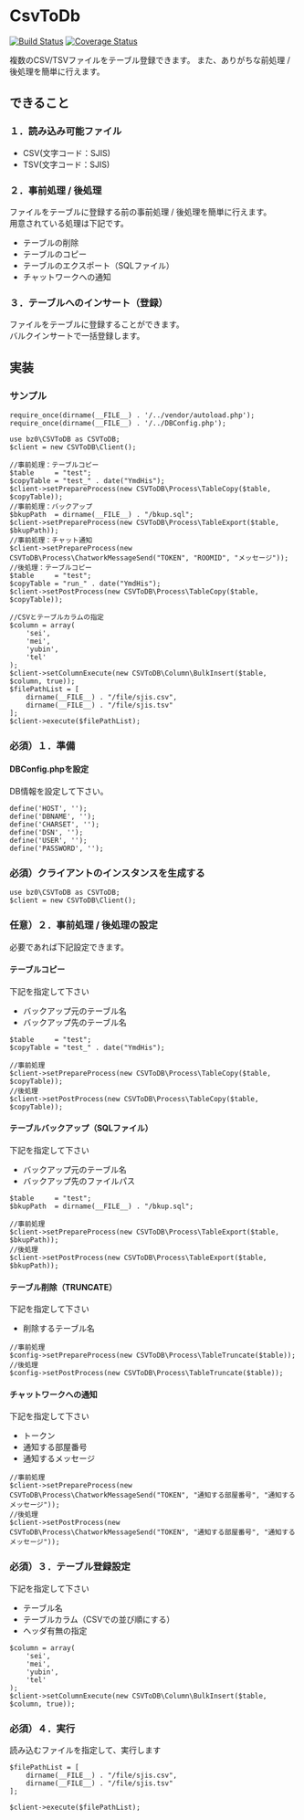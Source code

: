 # CsvToDb

[![Build Status](https://travis-ci.org/bz0/CsvToDb.svg?branch=master)](https://travis-ci.org/bz0/CsvToDb)
[![Coverage Status](https://coveralls.io/repos/github/bz0/CsvToDb/badge.svg?branch=%28detached+from+4ce23fe%29)](https://coveralls.io/github/bz0/CsvToDb?branch=%28detached+from+4ce23fe%29)

複数のCSV/TSVファイルをテーブル登録できます。
また、ありがちな前処理 / 後処理を簡単に行えます。

## できること

### １．読み込み可能ファイル

- CSV(文字コード：SJIS)
- TSV(文字コード：SJIS)

### ２．事前処理 / 後処理

ファイルをテーブルに登録する前の事前処理 / 後処理を簡単に行えます。  
用意されている処理は下記です。

- テーブルの削除
- テーブルのコピー
- テーブルのエクスポート（SQLファイル）
- チャットワークへの通知

### ３．テーブルへのインサート（登録）

ファイルをテーブルに登録することができます。  
バルクインサートで一括登録します。


## 実装

### サンプル

```
require_once(dirname(__FILE__) . '/../vendor/autoload.php');
require_once(dirname(__FILE__) . '/../DBConfig.php');

use bz0\CSVToDB as CSVToDB;
$client = new CSVToDB\Client();

//事前処理：テーブルコピー
$table     = "test";
$copyTable = "test_" . date("YmdHis");
$client->setPrepareProcess(new CSVToDB\Process\TableCopy($table, $copyTable));
//事前処理：バックアップ
$bkupPath  = dirname(__FILE__) . "/bkup.sql";
$client->setPrepareProcess(new CSVToDB\Process\TableExport($table, $bkupPath));
//事前処理：チャット通知
$client->setPrepareProcess(new CSVToDB\Process\ChatworkMessageSend("TOKEN", "ROOMID", "メッセージ"));
//後処理：テーブルコピー
$table     = "test";
$copyTable = "run_" . date("YmdHis");
$client->setPostProcess(new CSVToDB\Process\TableCopy($table, $copyTable));

//CSVとテーブルカラムの指定
$column = array(
    'sei',
    'mei',
    'yubin',
    'tel'
);
$client->setColumnExecute(new CSVToDB\Column\BulkInsert($table, $column, true));
$filePathList = [
    dirname(__FILE__) . "/file/sjis.csv",
    dirname(__FILE__) . "/file/sjis.tsv"
];
$client->execute($filePathList);
```

### 必須）１．準備

#### DBConfig.phpを設定

DB情報を設定して下さい。

```
define('HOST', '');
define('DBNAME', '');
define('CHARSET', '');
define('DSN', '');
define('USER', '');
define('PASSWORD', '');
```

### 必須）クライアントのインスタンスを生成する

```
use bz0\CSVToDB as CSVToDB;
$client = new CSVToDB\Client();
```

### 任意）２．事前処理 / 後処理の設定

必要であれば下記設定できます。

#### テーブルコピー

下記を指定して下さい

- バックアップ元のテーブル名
- バックアップ先のテーブル名

```
$table     = "test";
$copyTable = "test_" . date("YmdHis");

//事前処理
$client->setPrepareProcess(new CSVToDB\Process\TableCopy($table, $copyTable));
//後処理
$client->setPostProcess(new CSVToDB\Process\TableCopy($table, $copyTable));
```

#### テーブルバックアップ（SQLファイル）

下記を指定して下さい

- バックアップ元のテーブル名
- バックアップ先のファイルパス

```
$table     = "test";
$bkupPath  = dirname(__FILE__) . "/bkup.sql";

//事前処理
$client->setPrepareProcess(new CSVToDB\Process\TableExport($table, $bkupPath));
//後処理
$client->setPostProcess(new CSVToDB\Process\TableExport($table, $bkupPath));
```

#### テーブル削除（TRUNCATE）

下記を指定して下さい

- 削除するテーブル名

```
//事前処理
$config->setPrepareProcess(new CSVToDB\Process\TableTruncate($table));
//後処理
$config->setPostProcess(new CSVToDB\Process\TableTruncate($table));
```

#### チャットワークへの通知

下記を指定して下さい

- トークン
- 通知する部屋番号
- 通知するメッセージ

```
//事前処理
$client->setPrepareProcess(new CSVToDB\Process\ChatworkMessageSend("TOKEN", "通知する部屋番号", "通知するメッセージ"));
//後処理
$client->setPostProcess(new CSVToDB\Process\ChatworkMessageSend("TOKEN", "通知する部屋番号", "通知するメッセージ"));
```

### 必須）３．テーブル登録設定

下記を指定して下さい

- テーブル名
- テーブルカラム（CSVでの並び順にする）
- ヘッダ有無の指定

```
$column = array(
    'sei',
    'mei',
    'yubin',
    'tel'
);
$client->setColumnExecute(new CSVToDB\Column\BulkInsert($table, $column, true));
```

### 必須）４．実行

読み込むファイルを指定して、実行します

```
$filePathList = [
    dirname(__FILE__) . "/file/sjis.csv",
    dirname(__FILE__) . "/file/sjis.tsv"
];

$client->execute($filePathList);
```
